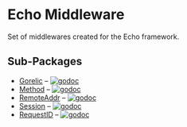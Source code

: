 # Echo Middleware

Set of middlewares created for the Echo framework.

## Sub-Packages

* [Gorelic](./gorelic) &ndash; [![godoc](https://img.shields.io/badge/godoc-reference-blue.svg)](https://godoc.org/github.com/syntaqx/echo-middleware/gorelic)
* [Method](./method) &ndash; [![godoc](https://img.shields.io/badge/godoc-reference-blue.svg)](https://godoc.org/github.com/syntaqx/echo-middleware/method)
* [RemoteAddr](./remoteaddr) &ndash; [![godoc](https://img.shields.io/badge/godoc-reference-blue.svg)](https://godoc.org/github.com/syntaqx/echo-middleware/remoteaddr)
* [Session](./session) &ndash; [![godoc](https://img.shields.io/badge/godoc-reference-blue.svg)](https://godoc.org/github.com/syntaqx/echo-middleware/session)
* [RequestID](./requestid) &ndash; [![godoc](https://img.shields.io/badge/godoc-reference-blue.svg)](https://godoc.org/github.com/syntaqx/echo-middleware/requestid)
